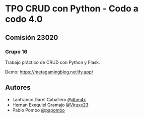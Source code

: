 # TPO CRUD con Python - Codo a codo 4.0

## Comisión 23020

### Grupo 16

Trabajo práctico de CRUD con Python y Flask.

Demo: https://metagamingblog.netlify.app/

## Autores

- Lanfranco Darel Caballero [@dbm4x](https://www.github.com/dbm4x)
- Hernan Exequiel Gramajo [@Viruxx23](https://github.com/Viruxx23)
- Pablo Pombo [@papombo](https://github.com/papombo)
